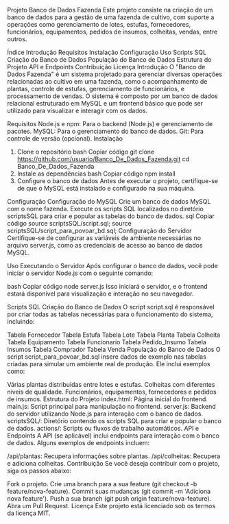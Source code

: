 Projeto Banco de Dados Fazenda
Este projeto consiste na criação de um banco de dados para a gestão de uma fazenda de cultivo, com suporte a operações como gerenciamento de lotes, estufas, fornecedores, funcionários, equipamentos, pedidos de insumos, colheitas, vendas, entre outros.

Índice
Introdução
Requisitos
Instalação
Configuração
Uso
Scripts SQL
Criação do Banco de Dados
População do Banco de Dados
Estrutura do Projeto
API e Endpoints
Contribuição
Licença
Introdução
O "Banco de Dados Fazenda" é um sistema projetado para gerenciar diversas operações relacionadas ao cultivo em uma fazenda, como o acompanhamento de plantas, controle de estufas, gerenciamento de funcionários, e processamento de vendas. O sistema é composto por um banco de dados relacional estruturado em MySQL e um frontend básico que pode ser utilizado para visualizar e interagir com os dados.

Requisitos
Node.js e npm: Para o backend (Node.js) e gerenciamento de pacotes.
MySQL: Para o gerenciamento do banco de dados.
Git: Para controle de versão (opcional).
Instalação
1. Clone o repositório
bash
Copiar código
git clone https://github.com/usuario/Banco_De_Dados_Fazenda.git
cd Banco_De_Dados_Fazenda
2. Instale as dependências
bash
Copiar código
npm install
3. Configure o banco de dados
Antes de executar o projeto, certifique-se de que o MySQL está instalado e configurado na sua máquina.

Configuração
Configuração do MySQL
Crie um banco de dados MySQL com o nome fazenda.
Execute os scripts SQL localizados no diretório scriptsSQL para criar e popular as tabelas do banco de dados.
sql
Copiar código
source scriptsSQL/script.sql;
source scriptsSQL/script_para_povoar_bd.sql;
Configuração do Servidor
Certifique-se de configurar as variáveis de ambiente necessárias no arquivo server.js, como as credenciais de acesso ao banco de dados MySQL.

Uso
Executando o Servidor
Após configurar o banco de dados, você pode iniciar o servidor Node.js com o seguinte comando:

bash
Copiar código
node server.js
Isso iniciará o servidor, e o frontend estará disponível para visualização e interação no seu navegador.

Scripts SQL
Criação do Banco de Dados
O script script.sql é responsável por criar todas as tabelas necessárias para o funcionamento do sistema, incluindo:

Tabela Fornecedor
Tabela Estufa
Tabela Lote
Tabela Planta
Tabela Colheita
Tabela Equipamento
Tabela Funcionario
Tabela Pedido_Insumo
Tabela Insumos
Tabela Comprador
Tabela Venda
População do Banco de Dados
O script script_para_povoar_bd.sql insere dados de exemplo nas tabelas criadas para simular um ambiente real de produção. Ele inclui exemplos como:

Várias plantas distribuídas entre lotes e estufas.
Colheitas com diferentes níveis de qualidade.
Funcionários, equipamentos, fornecedores e pedidos de insumos.
Estrutura do Projeto
index.html: Página inicial do frontend.
main.js: Script principal para manipulação no frontend.
server.js: Backend do servidor utilizando Node.js para interação com o banco de dados.
scriptsSQL/: Diretório contendo os scripts SQL para criar e popular o banco de dados.
actions/: Scripts ou fluxos de trabalho automáticos.
API e Endpoints
A API (se aplicável) inclui endpoints para interação com o banco de dados. Alguns exemplos de endpoints incluem:

/api/plantas: Recupera informações sobre plantas.
/api/colheitas: Recupera e adiciona colheitas.
Contribuição
Se você deseja contribuir com o projeto, siga os passos abaixo:

Fork o projeto.
Crie uma branch para a sua feature (git checkout -b feature/nova-feature).
Commit suas mudanças (git commit -m 'Adiciona nova feature').
Push a sua branch (git push origin feature/nova-feature).
Abra um Pull Request.
Licença
Este projeto está licenciado sob os termos da licença MIT.
